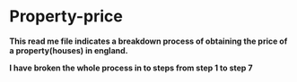  # Property-price
 __This read me file indicates a breakdown process of obtaining the price of a property(houses) in england.__
 
 __I have broken the whole process in to steps from step 1 to step 7__
